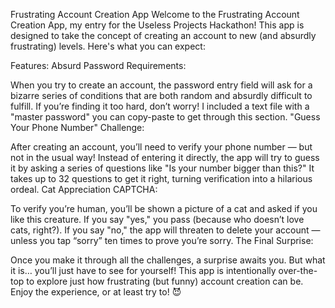 Frustrating Account Creation App
Welcome to the Frustrating Account Creation App, my entry for the Useless Projects Hackathon! This app is designed to take the concept of creating an account to new (and absurdly frustrating) levels. Here's what you can expect:

Features:
Absurd Password Requirements:

When you try to create an account, the password entry field will ask for a bizarre series of conditions that are both random and absurdly difficult to fulfill.
If you’re finding it too hard, don’t worry! I included a text file with a "master password" you can copy-paste to get through this section.
"Guess Your Phone Number" Challenge:

After creating an account, you’ll need to verify your phone number — but not in the usual way!
Instead of entering it directly, the app will try to guess it by asking a series of questions like "Is your number bigger than this?" It takes up to 32 questions to get it right, turning verification into a hilarious ordeal.
Cat Appreciation CAPTCHA:

To verify you’re human, you’ll be shown a picture of a cat and asked if you like this creature.
If you say "yes," you pass (because who doesn’t love cats, right?).
If you say "no," the app will threaten to delete your account — unless you tap “sorry” ten times to prove you’re sorry.
The Final Surprise:

Once you make it through all the challenges, a surprise awaits you. But what it is… you’ll just have to see for yourself!
This app is intentionally over-the-top to explore just how frustrating (but funny) account creation can be. Enjoy the experience, or at least try to! 😈
